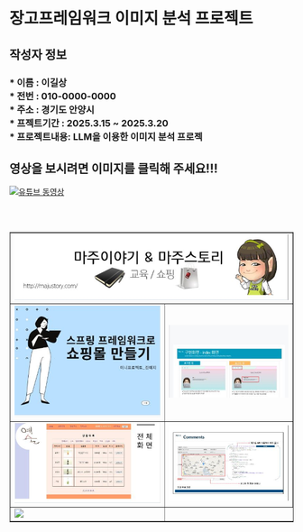 <h1> 장고프레임워크 이미지 분석 프로젝트 </h1>
<h2>작성자 정보</h2>
<h3>
  * 이름 : 이길상 <br>
  * 전번 : 010-0000-0000 <br>
  * 주소 : 경기도 안양시 <br>
  * 프젝트기간 : 2025.3.15 ~ 2025.3.20 <br>
  * 프로젝트내용: LLM을 이용한 이미지 분석 프로젝
<h3>  


<h2> 영상을 보시려면 이미지를 클릭해 주세요!!! </h2> 

[![유튜브 동영상](C:\Users\4545\PycharmProjects\majustory\static\img\d1.PNG)](https://www.youtube.com/watch?v=cgz6o06AQPE)

<br> <br>

<table border=1  width=100%>
<tr  >
  
  <td colspan="2" > <img src="https://github.com/kilsanglee/DjangoProject/blob/master/readme/%EC%BA%A1%EC%B2%980.JPG?raw=true"  />  </td>
  
</tr>
  
<tr>
  <td  > <img src="https://github.com/kilsanglee/DjangoProject/blob/master/readme/%EC%BA%A1%EC%B2%981.JPG?raw=true"  />  </td>
  
  <td  > <img src="https://github.com/kilsanglee/DjangoProject/blob/master/readme/%EC%BA%A1%EC%B2%982.JPG?raw=true"  />  </td>
</tr>  

<tr>
  <td  > <img src="https://github.com/kilsanglee/DjangoProject/blob/master/readme/%EC%BA%A1%EC%B2%983.JPG?raw=true"  />  </td>
  
  <td  > <img src="https://github.com/kilsanglee/DjangoProject/blob/master/readme/%EC%BA%A1%EC%B2%984.JPG?raw=true"  />  </td>
</tr>  


<tr>
  <td  > <img src="https://github.com/kilsanglee/DjangoProject/blob/master/readme/%EC%BA%A1%EC%B2%985.JPG?raw=true"  />  </td>
  
  </tr>  

</table>
